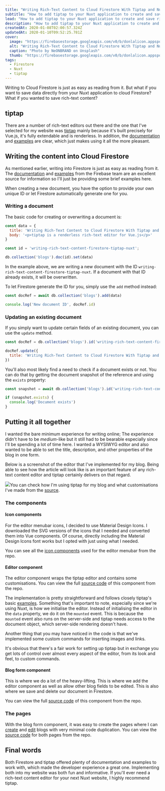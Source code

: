 ```yaml
---
title: "Writing Rich-Text Content to Cloud Firestore With Tiptap and Nuxt"
subtitle: "How to add tiptap to your Nuxt application to create and save rich-text content to Firestore."
lead: "How to add tiptap to your Nuxt application to create and save rich-text content to Firestore."
description: "How to add tiptap to your Nuxt application to create and save rich-text content to Firestore"
createdAt: 2020-01-08T02:00:57.324Z
updatedAt: 2020-01-10T09:52:25.781Z
cover: 
  image: "https://firebasestorage.googleapis.com/v0/b/donlalicon.appspot.com/o/writing-rich-text-content-firestore-tiptap-nuxt%2Fneonbrand-3GZNPBLImWc-unsplash.jpg?alt=media&token=d2604d00-05dd-4804-87ca-7f0b0195a1e1"
  alt: "Writing Rich-Text Content to Cloud Firestore With Tiptap and Nuxt cover image"
  caption: "Photo by NeONBRAND on Unsplash"
  thumb: "https://firebasestorage.googleapis.com/v0/b/donlalicon.appspot.com/o/writing-rich-text-content-firestore-tiptap-nuxt%2Fneonbrand-3GZNPBLImWc-unsplash%20small.jpeg?alt=media&token=379b52ed-e06d-439e-b6a1-1ab69d08db97"
tags: 
  - Firestore
  - Nuxt
  - tiptap
---
```

Writing to Cloud Firestore is just as easy as reading from it. But what if you want to save data directly from your Nuxt application to cloud Firestore? What if you wanted to save rich-text content?

tiptap
------

There are a number of rich-text editors out there and the one that I've selected for my website was [tiptap](https://tiptap.scrumpy.io/) mainly because it's built precisely for Vue.js, it's fully extendable and is renderless. In addition, the [documentation](https://tiptap.scrumpy.io/docs) and [examples](https://github.com/scrumpy/tiptap/tree/master/examples) are clear, which just makes using it all the more pleasant.

Writing the content into Cloud Firestore
----------------------------------------

As mentioned earlier, writing into Firestore is just as easy as reading from it. The [documentation](https://firebase.google.com/docs/reference/js/firebase.firestore) and [examples](https://firebase.google.com/docs/firestore/quickstart) from the Firebase team are an excellent source for information so I'll just be providing some brief examples here.

When creating a new document, you have the option to provide your own unique ID or let Firestore automatically generate one for you.

### Writing a document

The basic code for creating or overwriting a document is:

```js
const data = {
  title: 'Writing Rich-Text Content to Cloud Firestore With Tiptap and Nuxt',
  body: '<p>tiptap is a renderless rich-text editor for Vue.js</p>'
}

const id = 'writing-rich-text-content-firestore-tiptap-nuxt';

db.collection('blogs').doc(id).set(data)
```

In the example above, we are writing a new document with the ID `writing-rich-text-content-firestore-tiptap-nuxt`. If a document with that ID already exists, it will be overwritten.

To let Firestore generate the ID for you, simply use the `add` method instead:

```js
const docRef = await db.collection('blogs').add(data)

console.log('New document ID', docRef.id)
```

### Updating an existing document

If you simply want to update certain fields of an existing document, you can use the `update` method.

```js
const docRef = db.collection('blogs').id('writing-rich-text-content-firestore-tiptap-nuxt')

docRef.update({
  title: 'Writing Rich-Text Content to Cloud Firestore With Tiptap and Nuxt'
})
```

You'll also most likely find a need to check if a document exists or not. You can do that by getting the document snapshot of the reference and using the `exists` property:

```js
const snapshot = await db.collection('blogs').id('writing-rich-text-content-firestore-tiptap-nuxt').get()

if (snapshot.exists) {
  console.log('Document exists')
}
```

Putting it all together
-----------------------

I wanted the bare minimum experience for writing online; The experience didn't have to be _medium_\-like but it still had to be bearable especially since I'll be spending a lot of time here. I wanted a WYSIWYG editor and also wanted to be able to set the title, description, and other properties of the blog in one form.

Below is a screenshot of the editor that I've implemented for my blog. Being able to see how the article will look like is an important feature of any rich-text content editor and tiptap certainly delivers on that regard.

![](https://firebasestorage.googleapis.com/v0/b/donlalicon.appspot.com/o/writing-rich-text-content-firestore-tiptap-nuxt%2Fblog%20form.png?alt=media&token=73bd7ab3-7cd4-4b24-92a4-27ebc5361a98)You can check how I'm using tiptap for my blog and what customisations I've made from the [source](https://github.com/angheloko/donlalicon/blob/master/components/Editor.vue).

### The components

#### Icon components

For the editor menubar icons, I decided to use Material Design Icons. I downloaded the SVG versions of the icons that I needed and converted them into Vue components. Of course, directly including the Material Design Icons font works but I opted with just using what I needed.

You can see all the [icon components](https://github.com/angheloko/donlalicon/tree/master/components/icons) used for the editor menubar from the repo.

#### Editor component

The editor component wraps the tiptap editor and contains some customisations. You can view the full [source code](https://github.com/angheloko/donlalicon/blob/master/components/Editor.vue) of this component from the repo.

The implementation is pretty straightforward and follows closely tiptap's basic [examples](https://tiptap.scrumpy.io/). Something that's important to note, especially since we're using Nuxt, is how we initialise the editor. Instead of initialising the editor in the `data` property, we do it on the `mounted` event. This is because the `mounted` event also runs on the server-side and tiptap needs access to the document object, which server-side rendering doesn't have.

Another thing that you may have noticed in the code is that we've implemented some custom commands for inserting images and links.

It's obvious that there's a fair work for setting up tiptap but in exchange you get lots of control over almost every aspect of the editor, from its look and feel, to custom commands.

#### Blog form component

This is where we do a lot of the heavy-lifting. This is where we add the editor component as well as allow other blog fields to be edited. This is also where we save and delete our document in Firestore.

You can view the full [source code](https://github.com/angheloko/donlalicon/blob/master/components/BlogForm.vue) of this component from the repo.

### The pages

With the blog form component, it was easy to create the pages where I can [create](https://github.com/angheloko/donlalicon/blob/master/pages/new.vue) and [edit](https://github.com/angheloko/donlalicon/blob/master/pages/blog/_id/edit.vue) blogs with very minimal code duplication. You can view the [source code](https://github.com/angheloko/donlalicon/tree/master/pages) for both pages from the repo.

Final words
-----------

Both Firestore and tiptap offered plenty of documentation and examples to work with, which made the developer experience a great one. Implementing both into my website was both fun and informative. If you'll ever need a rich-text content editor for your next Nuxt website, I highly recommend tiptap.
